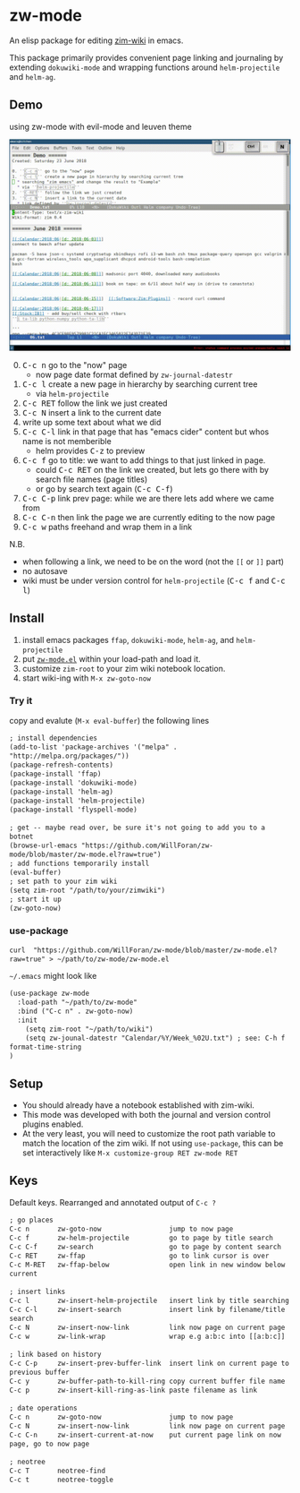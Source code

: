 # zw-mode
An elisp package for editing [zim-wiki](http://zim-wiki.org) in emacs.

This package primarily provides convenient page linking and journaling by extending `dokuwiki-mode` and wrapping functions around `helm-projectile` and `helm-ag`.

## Demo
using zw-mode with evil-mode and leuven theme

![demo gif](demo.gif?raw=true) 

  0. <kbd>C-c n</kbd> go to the "now" page
     * now page date format defined by `zw-journal-datestr`
  1. <kbd>C-c l</kbd> create a new page in hierarchy by searching current tree 
     * via `helm-projectile`
  2. <kbd>C-c RET</kbd> follow the link we just created
  3. <kbd>C-c N</kbd> insert a link to the current date 
  4. write up some text about what we did
  5. <kbd>C-c C-l</kbd> link in that page that has "emacs cider" content but whos name is not memberible
     * helm provides <kbd>C-z</kbd> to preview
  6. <kbd>C-c f</kbd> go to title: we want to add things to that just linked in page.
     * could <kbd>C-c RET</kbd> on the link we created, but lets go there with by search file names (page titles)
     * or go by search text again (<kbd>C-c C-f</kbd>)
  7. <kbd>C-c C-p</kbd> link prev page: while we are there lets add where we came from
  8. <kbd>C-c C-n</kbd> then link the page we are currently editing to the now page
  9. <kbd>C-c w</kbd> paths freehand and wrap them in a link

N.B.
  * when following a link, we need to be on the word (not the `[[` or `]]` part)
  * no autosave
  * wiki must be under version control for `helm-projectile` (<kbd>C-c f</kbd> and <kbd>C-c l</kbd>)

## Install
1. install emacs packages `ffap`, `dokuwiki-mode`, `helm-ag`, and `helm-projectile`
2. put [`zw-mode.el`](zw-mode.el?raw=true) within your load-path and load it.
3. customize `zim-root` to your zim wiki notebook location.
4. start wiki-ing with `M-x zw-goto-now`


### Try it 
copy and evalute (`M-x eval-buffer`) the following lines
```elisp
; install dependencies
(add-to-list 'package-archives '("melpa" . "http://melpa.org/packages/"))
(package-refresh-contents)
(package-install 'ffap)
(package-install 'dokuwiki-mode)
(package-install 'helm-ag)
(package-install 'helm-projectile) 
(package-install 'flyspell-mode) 

; get -- maybe read over, be sure it's not going to add you to a botnet
(browse-url-emacs "https://github.com/WillForan/zw-mode/blob/master/zw-mode.el?raw=true")
; add functions temporarily install
(eval-buffer)
; set path to your zim wiki
(setq zim-root "/path/to/your/zimwiki")
; start it up
(zw-goto-now)
```

### use-package 
```
curl  "https://github.com/WillForan/zw-mode/blob/master/zw-mode.el?raw=true" > ~/path/to/zw-mode/zw-mode.el
```

`~/.emacs` might look like

```elisp
(use-package zw-mode
  :load-path "~/path/to/zw-mode"
  :bind ("C-c n" . zw-goto-now)
  :init 
    (setq zim-root "~/path/to/wiki")
    (setq zw-jounal-datestr "Calendar/%Y/Week_%02U.txt") ; see: C-h f format-time-string
)
```


## Setup

 * You should already have a notebook established with zim-wiki. 
 * This mode was developed with both the journal and version control plugins enabled.
 * At the very least, you will need to customize the root path variable to match the location of the zim wiki. If not using `use-package`, this can be set interactively like `M-x customize-group RET zw-mode RET`

## Keys
Default keys. Rearranged and annotated output of `C-c ?`

```
; go places
C-c n		zw-goto-now                 jump to now page
C-c f		zw-helm-projectile          go to page by title search
C-c C-f		zw-search                   go to page by content search
C-c RET		zw-ffap                     go to link cursor is over
C-c M-RET	zw-ffap-below               open link in new window below current

; insert links
C-c l		zw-insert-helm-projectile   insert link by title searching
C-c C-l		zw-insert-search            insert link by filename/title search
C-c N		zw-insert-now-link          link now page on current page
C-c w		zw-link-wrap                wrap e.g a:b:c into [[a:b:c]]

; link based on history
C-c C-p		zw-insert-prev-buffer-link  insert link on current page to previous buffer
C-c y		zw-buffer-path-to-kill-ring copy current buffer file name
C-c p		zw-insert-kill-ring-as-link paste filename as link

; date operations
C-c n		zw-goto-now                 jump to now page
C-c N		zw-insert-now-link          link now page on current page
C-c C-n		zw-insert-current-at-now    put current page link on now page, go to now page

; neotree
C-c T		neotree-find
C-c t		neotree-toggle
```
